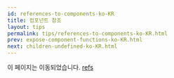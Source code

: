 ```yaml
---
id: references-to-components-ko-KR
title: 컴포넌트 참조
layout: tips
permalink: tips/references-to-components-ko-KR.html
prev: expose-component-functions-ko-KR.html
next: children-undefined-ko-KR.html
---
```


이 페이지는 이동되었습니다. [refs](/react/docs/more-about-refs-ko-KR.html)
